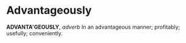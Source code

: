 # Advantageously

**ADVANTA'GEOUSLY**, _adverb_ In an advantageous manner; profitably; usefully; conveniently.